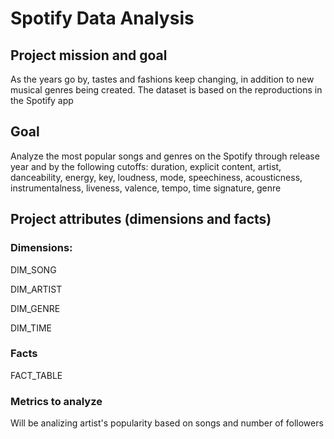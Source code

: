 # Spotify Data Analysis

## Project mission and goal

As the years go by, tastes and fashions keep changing, in addition to new musical genres being created. The dataset is based on the reproductions in the Spotify app

## Goal

Analyze the most popular songs and genres on the Spotify through release year and by the following cutoffs: duration, explicit content, artist, danceability, energy, key, loudness, mode, speechiness, acousticness, instrumentalness, liveness, valence, tempo, time signature, genre

## Project attributes (dimensions and facts)

### Dimensions:

DIM_SONG

DIM_ARTIST

DIM_GENRE

DIM_TIME

### Facts

FACT_TABLE

### Metrics to analyze

Will be analizing artist's popularity based on songs and number of followers




